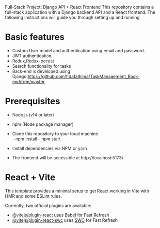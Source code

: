Full-Stack Project: Django API + React Frontend
This repository contains a full-stack application with a Django backend API and a React frontend. The following instructions will guide you through setting up and running

# Basic features
- Custom User model and authentication using email and password.
- JWT authentication.
- Redux,Redux-persist
- Search functionality for tasks
- Back-end is developed using Django:https://github.com/fidafathima/TaskManagement_Back-end/tree/master

# Prerequisites
- Node.js (v14 or later)
- npm (Node package manager)

- Clone this repository to your local machine  
        - npm install
        - npm start
- Install dependencies via NPM or yarn

- The frontend will be accessible at http://localhost:5173/
        
 


# React + Vite

This template provides a minimal setup to get React working in Vite with HMR and some ESLint rules.

Currently, two official plugins are available:

- [@vitejs/plugin-react](https://github.com/vitejs/vite-plugin-react/blob/main/packages/plugin-react/README.md) uses [Babel](https://babeljs.io/) for Fast Refresh
- [@vitejs/plugin-react-swc](https://github.com/vitejs/vite-plugin-react-swc) uses [SWC](https://swc.rs/) for Fast Refresh
